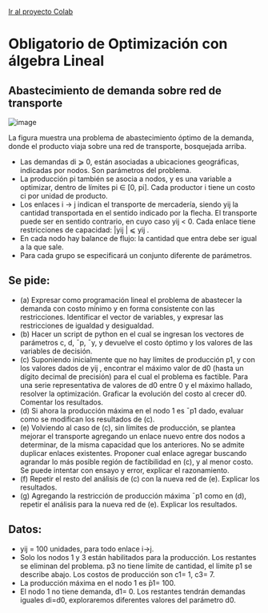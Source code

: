 [Ir al proyecto Colab](https://colab.research.google.com/drive/1Uqv9q-7wN0nB9nXq21e5SQRkpdaG0-wC?usp=sharing)

# Obligatorio de Optimización con álgebra Lineal
## Abastecimiento de demanda sobre red de transporte

![image](https://user-images.githubusercontent.com/100039777/208156883-07ec4303-fb1e-4fe7-b38f-b666426534b6.png)


La figura muestra una problema de abastecimiento óptimo de la demanda, donde el producto
viaja sobre una red de transporte, bosquejada arriba.
- Las demandas di ⩾ 0, están asociadas a ubicaciones geográficas, indicadas por nodos. Son parámetros del problema.
- La producción pi también se asocia a nodos, y es una variable a optimizar, dentro de límites pi ∈ [0, pi]. Cada productor i tiene un costo ci por unidad de producto.
- Los enlaces i → j indican el transporte de mercadería, siendo yij la cantidad transportada en el sentido indicado por la flecha. El transporte puede ser en sentido contrario, en cuyo caso yij < 0. Cada enlace tiene restricciones de capacidad: |yij | ⩽ yij .
- En cada nodo hay balance de flujo: la cantidad que entra debe ser igual a la que sale.
- Para cada grupo se especificará un conjunto diferente de parámetros.

## Se pide:
- (a) Expresar como programación lineal el problema de abastecer la demanda con costo mínimo y en forma consistente con las restricciones. Identificar el vector de variables, y expresar las restricciones de igualdad y desigualdad.
- (b) Hacer un script de python en el cual se ingresan los vectores de parámetros c, d, ¯p, ¯y, y devuelve el costo óptimo y los valores de las variables de decisión.
- (c) Suponiendo inicialmente que no hay límites de producción p1, y con los valores dados de yij , encontrar el máximo valor de d0 (hasta un dígito decimal de precisión) para el cual el problema es factible. Para una serie representativa de valores de d0 entre 0 y el máximo hallado, resolver la optimización. Graficar la evolución del costo al crecer d0. Comentar los resultados.
- (d) Si ahora la producción máxima en el nodo 1 es ¯p1 dado, evaluar como se modifican los resultados de (c).
- (e) Volviendo al caso de (c), sin límites de producción, se plantea mejorar el transporte agregando un enlace nuevo entre dos nodos a determinar, de la misma capacidad que los anteriores. No se admite duplicar enlaces existentes. Proponer cual enlace agregar buscando agrandar lo más posible región de factibilidad en (c), y al menor costo. Se puede intentar con ensayo y error, explicar el razonamiento.
- (f) Repetir el resto del análisis de (c) con la nueva red de (e). Explicar los resultados.
- (g) Agregando la restricción de producción máxima ¯p1 como en (d), repetir el análisis para la nueva red de (e). Explicar los resultados.

## Datos:

- yij = 100 unidades, para todo enlace i→j.
- Solo los nodos 1 y 3 están habilitados para la producción. Los restantes se eliminan del problema. p3 no tiene límite de cantidad, el límite p1 se describe abajo. Los costos de producción son c1= 1, c3= 7.
- La producción máxima en el nodo 1 es ̄p1= 100.
- El nodo 1 no tiene demanda, d1= 0. Los restantes tendrán demandas iguales di=d0, exploraremos diferentes valores del parámetro d0.
